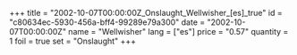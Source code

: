 +++
title = "2002-10-07T00:00:00Z_Onslaught_Wellwisher_[es]_true"
id = "c80634ec-5930-456a-bff4-99289e79a300"
date = "2002-10-07T00:00:00Z"
name = "Wellwisher"
lang = ["es"]
price = "0.57"
quantity = 1
foil = true
set = "Onslaught"
+++

